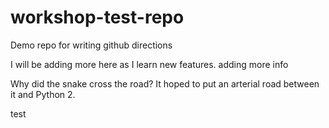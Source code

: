 # workshop-test-repo
Demo repo for writing github directions

I will be adding more here as I learn new features.
adding more info

Why did the snake cross the road?  It hoped to put an arterial road between it and Python 2.

test
